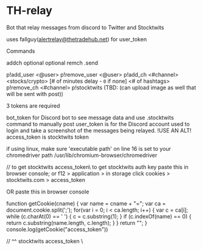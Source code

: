 # TH-relay
Bot that relay messages from discord to Twitter and Stocktwits

uses fallguy(alertrelay@thetradehub.net) for user_token

Commands

addch <channelMention> <currency> <delay>optional <totalHashtags>optional
remch <channelMention>
.send <message>

p!add_user <@user>
p!remove_user <@user>
p!add_ch <#channel> <stocks/crypto> [# of minutes delay - `0` if none] <# of hashtags>
p!remove_ch <#channel>
p!stocktwits <message> (TBD: (can upload image as well that will be sent with post))


3 tokens are required

bot_token for Discord bot to see message data and use .stocktwits command to manually post
user_token is for the Discord account used to login and take a screenshot of the messages being relayed. !USE AN ALT!
access_token is stocktwits token

if using linux, make sure 'executable path' on line 16 is set to your chromedriver path
/usr/lib/chromium-browser/chromedriver

// to get stocktwits access_token\\
to get stocktwits auth key paste this in browser console;
or f12 > application > in storage click cookies > stocktwits.com > access_token

OR paste this in browser console

function getCookie(cname) {
  var name = cname + "=";
  var ca = document.cookie.split(';');
  for(var i = 0; i < ca.length; i++) {
    var c = ca[i];
    while (c.charAt(0) == ' ') {
      c = c.substring(1);
    }
    if (c.indexOf(name) == 0) {
      return c.substring(name.length, c.length);
    }
  }
  return "";
}
console.log(getCookie("access_token"))

// ^^ stocktwits access_token \\
